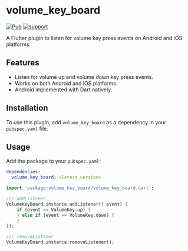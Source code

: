# volume_key_board

[![Pub](https://img.shields.io/pub/v/volume_key_board.svg?style=flat-square)](https://pub.dev/packages/volume_key_board)
[![support](https://img.shields.io/badge/platform-android%20|%20ios%20-blue.svg)](https://pub.dev/packages/volume_key_board)

A Flutter plugin to listen for volume key press events on Android and iOS platforms.

## Features

- Listen for volume up and volume down key press events.
- Works on both Android and iOS platforms.
- Android implemented with Dart natively.

## Installation

To use this plugin, add `volume_key_board` as a dependency in your `pubspec.yaml` file.

## Usage

Add the package to your `pubspec.yaml`:

```yaml
dependencies:
  volume_key_board: <latest_version>
```

```dart
import 'package:volume_key_board/volume_key_board.dart';

/// addListener
VolumeKeyBoard.instance.addListener(( event) {
    if (event == VolumeKey.up) {
    } else if (event == VolumeKey.down) {
    }
});

/// removeListener
VolumeKeyBoard.instance.removeListener();
```

